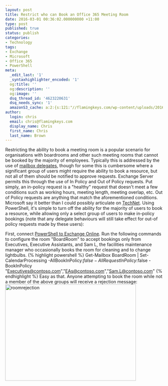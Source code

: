 ```yaml
---
layout: post
title: Restrict who can Book an Office 365 Meeting Room
date: 2016-03-01 00:36:02.000000000 +11:00
type: post
published: true
status: publish
categories:
- Technology
tags:
- Exchange
- Microsoft
- Office 365
- PowerShell
meta:
  _edit_last: '1'
  _syntaxhighlighter_encoded: '1'
  og:title: ''
  og:description: ''
  og:image: ''
  dsq_thread_id: '4623220631'
  dsq_needs_sync: '1'
  amazonS3_cache: a:2:{s:121:"//flamingkeys.com/wp-content/uploads/2016/03/2016-03-01-11_30_13-Mail-Chris-Brown-Outlook-Internet-Explorer-InPrivate.png";i:1116;s:129:"//flamingkeys.com/wp-content/uploads/2016/03/2016-03-01-11_30_13-Mail-Chris-Brown-Outlook-Internet-Explorer-InPrivate-300x221.png";i:1116;}
author:
  login: chris
  email: chris@flamingkeys.com
  display_name: Chris
  first_name: Chris
  last_name: Brown
---
```

Restricting the ability to book a meeting room is a popular scenario for organisations with boardrooms and other such meeting rooms that cannot be booked by the majority of employees. Typically this is addressed by the use of <a href="http://exchangeserverpro.com/exchange-server-2013-room-equipment-mailboxes/" target="_blank">mailbox delegates</a>, though for some this is cumbersome where a significant group of users might require the ability to book a resource, but not all of them should be notified to approve requests.
Exchange Server permits this through the use of In Policy and Out of Policy requests. Put simply, an in-policy request is a "healthy" request that doesn't meet a few conditions such as working hours, meeting length, meeting overlap, etc. Out of Policy requests are anything that match the aforementioned conditions. Microsoft say it better than I could possibly articulate on <a href="https://technet.microsoft.com/en-us/library/bb124542(v=exchg.141).aspx" target="_blank">TechNet</a>.
Using PowerShell, it's simple to turn off the ability for the majority of users to book a resource, while allowing only a select group of users to make in-policy bookings (note that any delegate behaviours will still take effect for out-of policy requests made by these users):

First, connect <a href="https://technet.microsoft.com/en-au/library/jj984289(v=exchg.160).aspx" target="_blank">PowerShell to Exchange Online</a>. Run the following commands to configure the room "BoardRoom" to accept bookings only from Executives, Executive Assistants, and Sam L, the facilities maintenance manager who occasionally books the room for cleaning and to change lightbulbs.
{% highlight powershell %}
Get-Mailbox BoardRoom | Set-CalendarProcessing -AllBookInPolicy:$false -AllRequestInPolicy:$false -BookInPolicy "Executives@contoso.com","EAs@contoso.com","Sam.L@contoso.com"
{% endhighlight %}
Easy as that. Anyone attempting to book the room while not a member of the above groups will receive a rejection message:
<img src="{{ site.baseurl }}/assets/2016-03-01-11_30_13-Mail-Chris-Brown-Outlook-Internet-Explorer-InPrivate.png" alt="roomrejection" width="418" height="308" class="aligncenter size-full wp-image-1116" />
